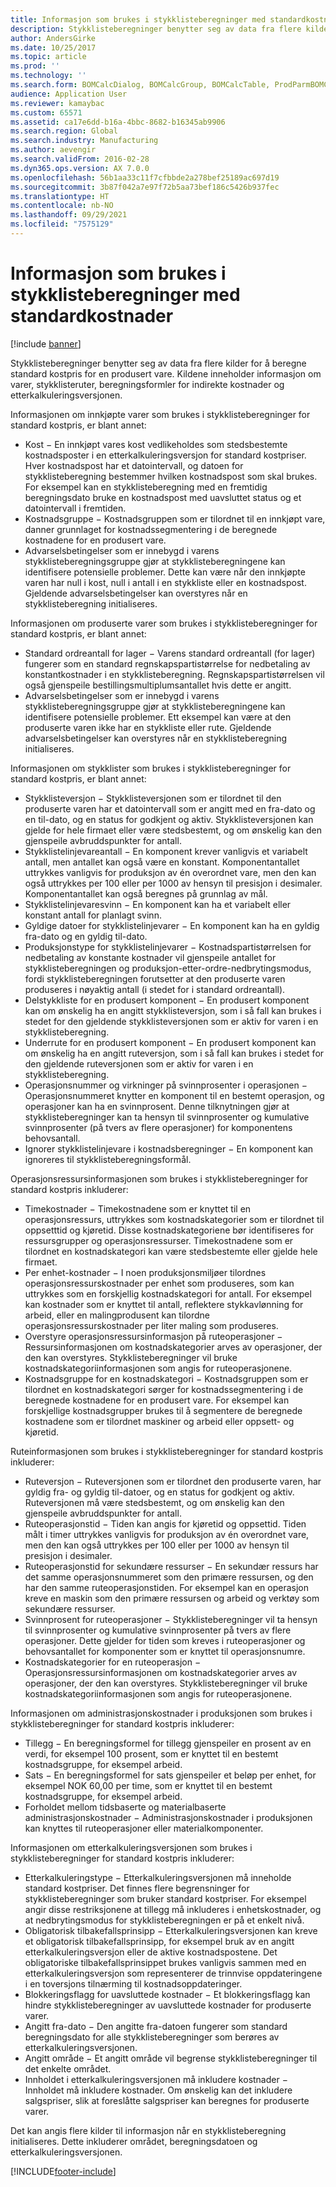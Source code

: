 ```yaml
---
title: Informasjon som brukes i stykklisteberegninger med standardkostnader
description: Stykklisteberegninger benytter seg av data fra flere kilder for å beregne standard kostpris for en produsert vare. Kildene inneholder informasjon om varer, stykklisteruter, beregningsformler for indirekte kostnader og etterkalkuleringsversjonen.
author: AndersGirke
ms.date: 10/25/2017
ms.topic: article
ms.prod: ''
ms.technology: ''
ms.search.form: BOMCalcDialog, BOMCalcGroup, BOMCalcTable, ProdParmBOMCalc
audience: Application User
ms.reviewer: kamaybac
ms.custom: 65571
ms.assetid: ca17e6dd-b16a-4bbc-8682-b16345ab9906
ms.search.region: Global
ms.search.industry: Manufacturing
ms.author: aevengir
ms.search.validFrom: 2016-02-28
ms.dyn365.ops.version: AX 7.0.0
ms.openlocfilehash: 56b1aa33c11f7cfbbde2a278bef25189ac697d19
ms.sourcegitcommit: 3b87f042a7e97f72b5aa73bef186c5426b937fec
ms.translationtype: HT
ms.contentlocale: nb-NO
ms.lasthandoff: 09/29/2021
ms.locfileid: "7575129"
---
```

# <a name="information-used-in-bom-calculations-with-standard-costs"></a>Informasjon som brukes i stykklisteberegninger med standardkostnader

[!include [banner](../includes/banner.md)]

Stykklisteberegninger benytter seg av data fra flere kilder for å beregne standard kostpris for en produsert vare. Kildene inneholder informasjon om varer, stykklisteruter, beregningsformler for indirekte kostnader og etterkalkuleringsversjonen.

Informasjonen om innkjøpte varer som brukes i stykklisteberegninger for standard kostpris, er blant annet:
-   Kost − En innkjøpt vares kost vedlikeholdes som stedsbestemte kostnadsposter i en etterkalkuleringsversjon for standard kostpriser. Hver kostnadspost har et datointervall, og datoen for stykklisteberegning bestemmer hvilken kostnadspost som skal brukes. For eksempel kan en stykklisteberegning med en fremtidig beregningsdato bruke en kostnadspost med uavsluttet status og et datointervall i fremtiden.
-   Kostnadsgruppe − Kostnadsgruppen som er tilordnet til en innkjøpt vare, danner grunnlaget for kostnadssegmentering i de beregnede kostnadene for en produsert vare.
-   Advarselsbetingelser som er innebygd i varens stykklisteberegningsgruppe gjør at stykklisteberegningene kan identifisere potensielle problemer. Dette kan være når den innkjøpte varen har null i kost, null i antall i en stykkliste eller en kostnadspost. Gjeldende advarselsbetingelser kan overstyres når en stykklisteberegning initialiseres.

Informasjonen om produserte varer som brukes i stykklisteberegninger for standard kostpris, er blant annet:
-   Standard ordreantall for lager − Varens standard ordreantall (for lager) fungerer som en standard regnskapspartistørrelse for nedbetaling av konstantkostnader i en stykklisteberegning. Regnskapspartistørrelsen vil også gjenspeile bestillingsmultiplumsantallet hvis dette er angitt.
-   Advarselsbetingelser som er innebygd i varens stykklisteberegningsgruppe gjør at stykklisteberegningene kan identifisere potensielle problemer. Ett eksempel kan være at den produserte varen ikke har en stykkliste eller rute. Gjeldende advarselsbetingelser kan overstyres når en stykklisteberegning initialiseres.

Informasjonen om stykklister som brukes i stykklisteberegninger for standard kostpris, er blant annet:
-   Stykklisteversjon − Stykklisteversjonen som er tilordnet til den produserte varen har et datointervall som er angitt med en fra-dato og en til-dato, og en status for godkjent og aktiv. Stykklisteversjonen kan gjelde for hele firmaet eller være stedsbestemt, og om ønskelig kan den gjenspeile avbruddspunkter for antall.
-   Stykklistelinjevareantall − En komponent krever vanligvis et variabelt antall, men antallet kan også være en konstant. Komponentantallet uttrykkes vanligvis for produksjon av én overordnet vare, men den kan også uttrykkes per 100 eller per 1000 av hensyn til presisjon i desimaler. Komponentantallet kan også beregnes på grunnlag av mål.
-   Stykklistelinjevaresvinn − En komponent kan ha et variabelt eller konstant antall for planlagt svinn.
-   Gyldige datoer for stykklistelinjevarer − En komponent kan ha en gyldig fra-dato og en gyldig til-dato.
-   Produksjonstype for stykklistelinjevarer − Kostnadspartistørrelsen for nedbetaling av konstante kostnader vil gjenspeile antallet for stykklisteberegningen og produksjon-etter-ordre-nedbrytingsmodus, fordi stykklisteberegningen forutsetter at den produserte varen produseres i nøyaktig antall (i stedet for i standard ordreantall).
-   Delstykkliste for en produsert komponent − En produsert komponent kan om ønskelig ha en angitt stykklisteversjon, som i så fall kan brukes i stedet for den gjeldende stykklisteversjonen som er aktiv for varen i en stykklisteberegning.
-   Underrute for en produsert komponent − En produsert komponent kan om ønskelig ha en angitt ruteversjon, som i så fall kan brukes i stedet for den gjeldende ruteversjonen som er aktiv for varen i en stykklisteberegning.
-   Operasjonsnummer og virkninger på svinnprosenter i operasjonen − Operasjonsnummeret knytter en komponent til en bestemt operasjon, og operasjoner kan ha en svinnprosent. Denne tilknytningen gjør at stykklisteberegninger kan ta hensyn til svinnprosenter og kumulative svinnprosenter (på tvers av flere operasjoner) for komponentens behovsantall.
-   Ignorer stykklistelinjevare i kostnadsberegninger − En komponent kan ignoreres til stykklisteberegningsformål.

Operasjonsressursinformasjonen som brukes i stykklisteberegninger for standard kostpris inkluderer:
-   Timekostnader − Timekostnadene som er knyttet til en operasjonsressurs, uttrykkes som kostnadskategorier som er tilordnet til oppsetttid og kjøretid. Disse kostnadskategoriene bør identifiseres for ressursgrupper og operasjonsressurser. Timekostnadene som er tilordnet en kostnadskategori kan være stedsbestemte eller gjelde hele firmaet.
-   Per enhet-kostnader − I noen produksjonsmiljøer tilordnes operasjonsressurskostnader per enhet som produseres, som kan uttrykkes som en forskjellig kostnadskategori for antall. For eksempel kan kostnader som er knyttet til antall, reflektere stykkavlønning for arbeid, eller en malingprodusent kan tilordne operasjonsressurskostnader per liter maling som produseres.
-   Overstyre operasjonsressursinformasjon på ruteoperasjoner − Ressursinformasjonen om kostnadskategorier arves av operasjoner, der den kan overstyres. Stykklisteberegninger vil bruke kostnadskategoriinformasjonen som angis for ruteoperasjonene.
-   Kostnadsgruppe for en kostnadskategori − Kostnadsgruppen som er tilordnet en kostnadskategori sørger for kostnadssegmentering i de beregnede kostnadene for en produsert vare. For eksempel kan forskjellige kostnadsgrupper brukes til å segmentere de beregnede kostnadene som er tilordnet maskiner og arbeid eller oppsett- og kjøretid.

Ruteinformasjonen som brukes i stykklisteberegninger for standard kostpris inkluderer:
-   Ruteversjon − Ruteversjonen som er tilordnet den produserte varen, har gyldig fra- og gyldig til-datoer, og en status for godkjent og aktiv. Ruteversjonen må være stedsbestemt, og om ønskelig kan den gjenspeile avbruddspunkter for antall.
-   Ruteoperasjonstid − Tiden kan angis for kjøretid og oppsettid. Tiden målt i timer uttrykkes vanligvis for produksjon av én overordnet vare, men den kan også uttrykkes per 100 eller per 1000 av hensyn til presisjon i desimaler.
-   Ruteoperasjonstid for sekundære ressurser − En sekundær ressurs har det samme operasjonsnummeret som den primære ressursen, og den har den samme ruteoperasjonstiden. For eksempel kan en operasjon kreve en maskin som den primære ressursen og arbeid og verktøy som sekundære ressurser.
-   Svinnprosent for ruteoperasjoner − Stykklisteberegninger vil ta hensyn til svinnprosenter og kumulative svinnprosenter på tvers av flere operasjoner. Dette gjelder for tiden som kreves i ruteoperasjoner og behovsantallet for komponenter som er knyttet til operasjonsnumre.
-   Kostnadskategorier for en ruteoperasjon − Operasjonsressursinformasjonen om kostnadskategorier arves av operasjoner, der den kan overstyres. Stykklisteberegninger vil bruke kostnadskategoriinformasjonen som angis for ruteoperasjonene.

Informasjonen om administrasjonskostnader i produksjonen som brukes i stykklisteberegninger for standard kostpris inkluderer:
-   Tillegg − En beregningsformel for tillegg gjenspeiler en prosent av en verdi, for eksempel 100 prosent, som er knyttet til en bestemt kostnadsgruppe, for eksempel arbeid.
-   Sats − En beregningsformel for sats gjenspeiler et beløp per enhet, for eksempel NOK 60,00 per time, som er knyttet til en bestemt kostnadsgruppe, for eksempel arbeid.
-   Forholdet mellom tidsbaserte og materialbaserte administrasjonskostnader − Administrasjonskostnader i produksjonen kan knyttes til ruteoperasjoner eller materialkomponenter.

Informasjonen om etterkalkuleringsversjonen som brukes i stykklisteberegninger for standard kostpris inkluderer:
-   Etterkalkuleringstype − Etterkalkuleringsversjonen må inneholde standard kostpriser. Det finnes flere begrensninger for stykklisteberegninger som bruker standard kostpriser. For eksempel angir disse restriksjonene at tillegg må inkluderes i enhetskostnader, og at nedbrytingsmodus for stykklisteberegningen er på et enkelt nivå.
-   Obligatorisk tilbakefallsprinsipp − Etterkalkuleringsversjonen kan kreve et obligatorisk tilbakefallsprinsipp, for eksempel bruk av en angitt etterkalkuleringsversjon eller de aktive kostnadspostene. Det obligatoriske tilbakefallsprinsippet brukes vanligvis sammen med en etterkalkuleringsversjon som representerer de trinnvise oppdateringene i en toversjons tilnærming til kostnadsoppdateringer.
-   Blokkeringsflagg for uavsluttede kostnader − Et blokkeringsflagg kan hindre stykklisteberegninger av uavsluttede kostnader for produserte varer.
-   Angitt fra-dato − Den angitte fra-datoen fungerer som standard beregningsdato for alle stykklisteberegninger som berøres av etterkalkuleringsversjonen.
-   Angitt område − Et angitt område vil begrense stykklisteberegninger til det enkelte området.
-   Innholdet i etterkalkuleringsversjonen må inkludere kostnader − Innholdet må inkludere kostnader. Om ønskelig kan det inkludere salgspriser, slik at foreslåtte salgspriser kan beregnes for produserte varer.

Det kan angis flere kilder til informasjon når en stykklisteberegning initialiseres. Dette inkluderer området, beregningsdatoen og etterkalkuleringsversjonen.







[!INCLUDE[footer-include](../../includes/footer-banner.md)]